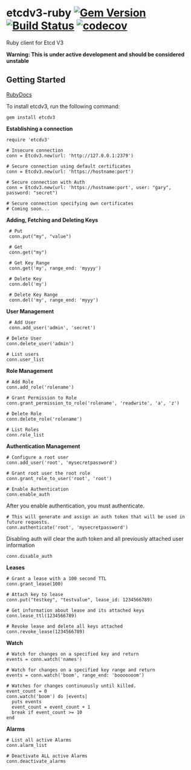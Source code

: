 # etcdv3-ruby  [![Gem Version](https://badge.fury.io/rb/etcdv3.svg)](https://badge.fury.io/rb/etcdv3) [![Build Status](https://travis-ci.org/davissp14/etcdv3-ruby.svg?branch=master)](https://travis-ci.org/davissp14/etcdv3-ruby) [![codecov](https://codecov.io/gh/davissp14/etcdv3-ruby/branch/master/graph/badge.svg)](https://codecov.io/gh/davissp14/etcdv3-ruby)


Ruby client for Etcd V3

**Warning: This is under active development and should be considered unstable**

## Getting Started

[RubyDocs](http://www.rubydoc.info/gems/etcdv3/0.1.1/Etcd)

To install etcdv3, run the following command:
```
gem install etcdv3
```

**Establishing a connection**

```
require 'etcdv3'

# Insecure connection
conn = Etcdv3.new(url: 'http://127.0.0.1:2379')

# Secure connection using default certificates
conn = Etcdv3.new(url: 'https://hostname:port')

# Secure connection with Auth
conn = Etcdv3.new(url: 'https://hostname:port', user: "gary", password: "secret")

# Secure connection specifying own certificates
# Coming soon...
```

**Adding, Fetching and Deleting Keys**
```
 # Put
 conn.put("my", "value")

 # Get
 conn.get("my")

 # Get Key Range
 conn.get('my', range_end: 'myyyy')

 # Delete Key
 conn.del('my')

 # Delete Key Range
 conn.del('my', range_end: 'myyy')
 ```

**User Management**
```
 # Add User
 conn.add_user('admin', 'secret')

# Delete User
conn.delete_user('admin')

# List users
conn.user_list
```

**Role Management**
```
# Add Role
conn.add_role('rolename')

# Grant Permission to Role
conn.grant_permission_to_role('rolename', 'readwrite', 'a', 'z')

# Delete Role
conn.delete_role('rolename')

# List Roles
conn.role_list
```

**Authentication Management**
```
# Configure a root user
conn.add_user('root', 'mysecretpassword')

# Grant root user the root role
conn.grant_role_to_user('root', 'root')

# Enable Authentication
conn.enable_auth
```
After you enable authentication, you must authenticate.
```
# This will generate and assign an auth token that will be used in future requests.
conn.authenticate('root', 'mysecretpassword')
```
Disabling auth will clear the auth token and all previously attached user information
```
conn.disable_auth
```

**Leases**
```
# Grant a lease with a 100 second TTL
conn.grant_lease(100)

# Attach key to lease
conn.put("testkey", "testvalue", lease_id: 1234566789)

# Get information about lease and its attached keys
conn.lease_ttl(1234566789)

# Revoke lease and delete all keys attached
conn.revoke_lease(1234566789)
```

**Watch**
```
# Watch for changes on a specified key and return
events = conn.watch('names')

# Watch for changes on a specified key range and return
events = conn.watch('boom', range_end: 'booooooom')

# Watches for changes continuously until killed.
event_count = 0
conn.watch('boom') do |events|
  puts events
  event_count = event_count + 1
  break if event_count >= 10
end
```

**Alarms**
```
# List all active Alarms
conn.alarm_list

# Deactivate ALL active Alarms
conn.deactivate_alarms
```
